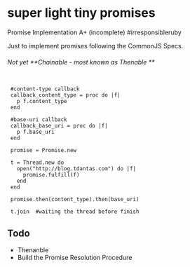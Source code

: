 super light tiny promises
=======

Promise Implementation A+ (incomplete) #irresponsibleruby

Just to implement promises following the CommonJS Specs.

###### Not yet **Chainable - most known as Thenable **

````

 #content-type callback
 callback_content_type = proc do |f| 
   p f.content_type
 end

 #base-uri callback
 callback_base_uri = proc do |f|
   p f.base_uri
 end 

 promise = Promise.new

 t = Thread.new do 
   open("http://blog.tdantas.com") do |f|
     promise.fulfill(f)
   end
 end

 promise.then(content_type).then(base_uri)

 t.join  #waiting the thread before finish

````


## Todo

* Thenanble
* Build the Promise Resolution Procedure 